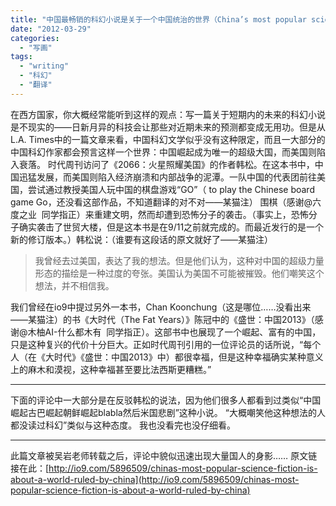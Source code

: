 ```yaml
---
title: "中国最畅销的科幻小说是关于一个中国统治的世界（China’s most popular scienc"
date: "2012-03-29"
categories: 
  - "写画"
tags: 
  - "writing"
  - "科幻"
  - "翻译"
---
```


在西方国家，你大概经常能听到这样的观点：写一篇关于短期内的未来的科幻小说是不现实的——日新月异的科技会让那些对近期未来的预测都变成无用功。但是从L.A. Times中的一篇文章来看，中国科幻文学似乎没有这种限定，而且一大部分的中国科幻作家都会预言这样一个世界：中国崛起成为唯一的超级大国，而美国则陷入衰落。 时代周刊访问了《2066：火星照耀美国》的作者韩松。在这本书中，中国迅猛发展，而美国则陷入经济崩溃和内部战争的泥潭。一队中国的代表团前往美国，尝试通过教授美国人玩中国的棋盘游戏“GO”（ to play the Chinese board game Go，还没看这部作品，不知道翻译的对不对——某猫注） 围棋（感谢@六度之业  同学指正）来重建文明，然而却遭到恐怖分子的袭击。（事实上，恐怖分子确实袭击了世贸大楼，但是这本书是在9/11之前就完成的。而最近发行的是一个新的修订版本。）韩松说：（谁要有这段话的原文就好了——某猫注）

> 我曾经去过美国，表达了我的想法。但是他们认为，这种对中国的超级力量形态的描绘是一种过度的夸张。美国认为美国不可能被摧毁。他们嘲笑这个想法，并不相信我。

我们曾经在io9中提过另外一本书，Chan Koonchung（这是哪位……没看出来——某猫注）的书《大时代（The Fat Years）》陈冠中的《盛世：中国2013》（感谢@木柚AI-什么都木有  同学指正）。这部书中也展现了一个崛起、富有的中国，只是这种复兴的代价十分巨大。正如时代周刊引用的一位评论员的话所说，“每个人（在《大时代》《盛世：中国2013》中）都很幸福，但是这种幸福确实某种意义上的麻木和漠视，这种幸福甚至要比法西斯更糟糕。”

* * *

下面的评论中一大部分是在反驳韩松的说法，因为他们很多人都看到过类似“中国崛起古巴崛起朝鲜崛起blabla然后米国悲剧”这种小说。 “大概嘲笑他这种想法的人都没读过科幻”类似与这种态度。 我也没看完也没仔细看。

* * *

此篇文章被吴岩老师转载之后，评论中貌似迅速出现大量国人的身影…… 原文链接在此：[http://io9.com/5896509/chinas-most-popular-science-fiction-is-about-a-world-ruled-by-china](http://io9.com/5896509/chinas-most-popular-science-fiction-is-about-a-world-ruled-by-china)
